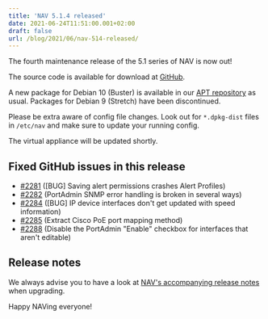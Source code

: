 ```yaml
---
title: 'NAV 5.1.4 released'
date: 2021-06-24T11:51:00.001+02:00
draft: false
url: /blog/2021/06/nav-514-released/
---
```


The fourth maintenance release of the 5.1 series of NAV is now out!

The source code is available for download at [GitHub](https://github.com/UNINETT/nav/releases).

A new package for Debian 10 (Buster) is available in our [APT repository](https://nav.uninett.no/install-instructions/#debian) as usual. Packages for Debian 9 (Stretch) have been discontinued.

Please be extra aware of config file changes. Look out for `*.dpkg-dist` files in `/etc/nav` and make sure to update your running config.

The virtual appliance will be updated shortly.

## Fixed GitHub issues in this release

*   [#2281](https://github.com/Uninett/nav/issues/2281) (\[BUG\] Saving alert permissions crashes Alert Profiles)
*   [#2282](https://github.com/Uninett/nav/pull/2282) (PortAdmin SNMP error handling is broken in several ways)
*   [#2284](https://github.com/Uninett/nav/issues/2284) (\[BUG\] IP device interfaces don't get updated with speed information)
*   [#2285](https://github.com/Uninett/nav/pull/2285) (Extract Cisco PoE port mapping method)
*   [#2288](https://github.com/Uninett/nav/pull/2288) (Disable the PortAdmin "Enable" checkbox for interfaces that aren't editable)

## Release notes

We always advise you to have a look at [NAV's accompanying release notes](https://nav.uninett.no/doc/5.1/release-notes.html#nav-5-1) when upgrading.

Happy NAVing everyone!

